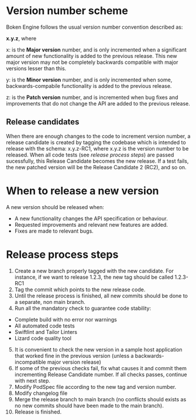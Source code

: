 # Version number scheme

Boken Engine follows the usual version number convention described as:

**x.y.z**, where

x: is the **Major version** number, and is only incremented when a significant amount of new functionality is added to the previous release. This new major version may not be completely backwards compatible with major versions lesser than this.

y: is the **Minor version** number, and is only incremented when some, backwards-compabile functionality is added to the previous release.

z: is the **Patch version** number, and is incremented when bug fixes and improvements that do not change the API are added to the previous release.

## Release candidates

When there are enough changes to the code to increment version number, a release candidate is created by tagging the codebase which is intended to release with the schema: x.y.z-RC1, where x.y.z is the version number to be released. When all code tests (see *release process steps*) are passed sucessfully, this Release Candidate becomes the new release. If a test fails, the new patched version will be the Release Candidate 2 (RC2), and so on.

# When to release a new version

A new version should be released when:

- A new functionality changes the API specification or behaviour.
- Requested improvements and relevant new features are added.
- Fixes are made to relevant bugs.

# Release process steps

1. Create a new branch properly tagged with the new candidate. For instance, if we want to release 1.2.3, the new tag should be called 1.2.3-RC1
2. Tag the commit which points to the new release code.
3. Until the release process is finished, all new commits should be done to a separate, non main branch.
4. Run all the mandatory check to guarantee code stability:
  - Complete build with no error nor warnings
  - All automated code tests
  - Swiftlint and Tailor Linters
  - Lizard code quality tool
5. It is convenient to check the new version in a sample host application that worked fine in the previous version (unless a backwards-incompatible major version release)
6. If some of the previous checks fail, fix what causes it and commit them incrementing Release Candidate number. If all checks passes, continue with next step.
7. Modify PodSpec file according to the new tag and version number.
8. Modify changelog file
9. Merge the release branch to main branch (no conflicts should exists as no new commits should have been made to the main branch). 
10. Release is finished.
